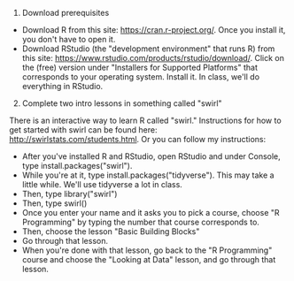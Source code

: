1) Download prerequisites

- Download R from this site: https://cran.r-project.org/. Once you install it, you don't have to open it. 
- Download RStudio (the "development environment" that runs R) from this site: https://www.rstudio.com/products/rstudio/download/. Click on the (free) version under "Installers for Supported Platforms" that corresponds to your operating system. Install it. In class, we'll do everything in RStudio.

2) Complete two intro lessons in something called "swirl"

There is an interactive way to learn R called "swirl." Instructions for how to get started with swirl can be found here: http://swirlstats.com/students.html. Or you can follow my instructions:

- After you've installed R and RStudio, open RStudio and under Console, type install.packages("swirl").
- While you're at it, type install.packages("tidyverse"). This may take a little while. We'll use tidyverse a lot in class.
- Then, type library("swirl")
- Then, type swirl()
- Once you enter your name and it asks you to pick a course, choose "R Programming" by typing the number that course corresponds to.
- Then, choose the lesson "Basic Building Blocks"
- Go through that lesson.
- When you're done with that lesson, go back to the "R Programming" course and choose the "Looking at Data" lesson, and go through that lesson.